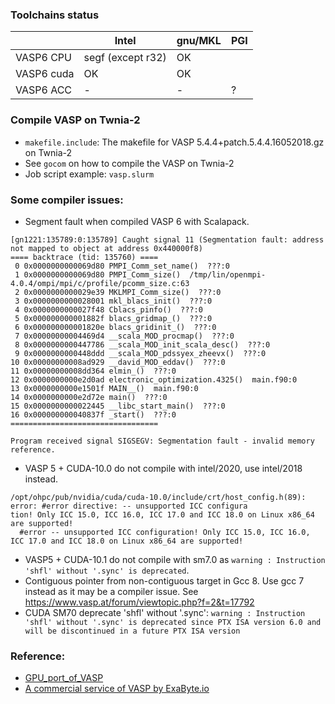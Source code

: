 ### Toolchains status

|               | Intel             |  gnu/MKL | PGI |
| ------------- | ----------------- | ----- | ------ |
| VASP6 CPU     | segf (except r32) |  OK   |       |
| VASP6 cuda    | OK                |  OK    |       |
| VASP6 ACC     |  -                |  -      |  ?  |


### Compile VASP on Twnia-2

* ```makefile.include```: The makefile for VASP 5.4.4+patch.5.4.4.16052018.gz on Twnia-2
* See ```gocom``` on how to compile the VASP on Twnia-2
* Job script example: ```vasp.slurm```


### Some compiler issues:
* Segment fault when compiled VASP 6 with Scalapack.
```
[gn1221:135789:0:135789] Caught signal 11 (Segmentation fault: address not mapped to object at address 0x440000f8)
==== backtrace (tid: 135760) ====
 0 0x0000000000069d80 PMPI_Comm_set_name()  ???:0
 1 0x0000000000069d80 PMPI_Comm_size()  /tmp/lin/openmpi-4.0.4/ompi/mpi/c/profile/pcomm_size.c:63
 2 0x0000000000029e39 MKLMPI_Comm_size()  ???:0
 3 0x0000000000028001 mkl_blacs_init()  ???:0
 4 0x0000000000027f48 Cblacs_pinfo()  ???:0
 5 0x000000000001882f blacs_gridmap_()  ???:0
 6 0x000000000001820e blacs_gridinit_()  ???:0
 7 0x00000000004469d4 __scala_MOD_procmap()  ???:0
 8 0x0000000000447786 __scala_MOD_init_scala_desc()  ???:0
 9 0x0000000000448ddd __scala_MOD_pdssyex_zheevx()  ???:0
10 0x00000000008ad929 __david_MOD_eddav()  ???:0
11 0x00000000008dd364 elmin_()  ???:0
12 0x0000000000e2d0ad electronic_optimization.4325()  main.f90:0
13 0x0000000000e1501f MAIN__()  main.f90:0
14 0x0000000000e2d72e main()  ???:0
15 0x0000000000022445 __libc_start_main()  ???:0
16 0x000000000040837f _start()  ???:0
=================================

Program received signal SIGSEGV: Segmentation fault - invalid memory reference.
```
* VASP 5 + CUDA-10.0 do not compile with intel/2020, use intel/2018 instead. 
```
/opt/ohpc/pub/nvidia/cuda/cuda-10.0/include/crt/host_config.h(89): error: #error directive: -- unsupported ICC configura
tion! Only ICC 15.0, ICC 16.0, ICC 17.0 and ICC 18.0 on Linux x86_64 are supported!
  #error -- unsupported ICC configuration! Only ICC 15.0, ICC 16.0, ICC 17.0 and ICC 18.0 on Linux x86_64 are supported!
```
* VASP5 + CUDA-10.1 do not compile with sm7.0 as `warning : Instruction 'shfl' without '.sync' is deprecated`.
* Contiguous pointer from non-contiguous target in Gcc 8. Use gcc 7 instead as it may be a compiler issue. See https://www.vasp.at/forum/viewtopic.php?f=2&t=17792
* CUDA SM70 deprecate 'shfl' without '.sync': `warning : Instruction 'shfl' without '.sync' is deprecated since PTX ISA version 6.0 and will be discontinued in a future PTX ISA version`

### Reference:
* [GPU_port_of_VASP](https://www.vasp.at/wiki/index.php/GPU_port_of_VASP)
* [A commercial service of VASP by ExaByte.io](https://docs.exabyte.io/tutorials/dft/electronic/overview/)




